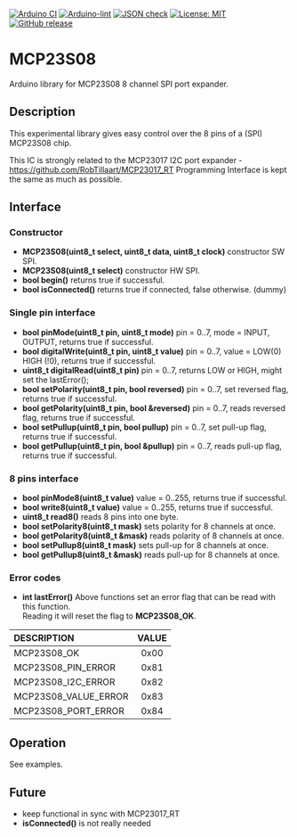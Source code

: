 
[![Arduino CI](https://github.com/RobTillaart/MCP23S08/workflows/Arduino%20CI/badge.svg)](https://github.com/marketplace/actions/arduino_ci)
[![Arduino-lint](https://github.com/RobTillaart/MCP23S08/actions/workflows/arduino-lint.yml/badge.svg)](https://github.com/RobTillaart/MCP23S08/actions/workflows/arduino-lint.yml)
[![JSON check](https://github.com/RobTillaart/MCP23S08/actions/workflows/jsoncheck.yml/badge.svg)](https://github.com/RobTillaart/MCP23S08/actions/workflows/jsoncheck.yml)
[![License: MIT](https://img.shields.io/badge/license-MIT-green.svg)](https://github.com/RobTillaart/MCP23S08/blob/master/LICENSE)
[![GitHub release](https://img.shields.io/github/release/RobTillaart/MCP23S08.svg?maxAge=3600)](https://github.com/RobTillaart/MCP23S08/releases)


# MCP23S08

Arduino library for MCP23S08 8 channel SPI port expander.


## Description

This experimental library gives easy control over the 8 pins of a (SPI) MCP23S08 chip.

This IC is strongly related to the MCP23017 I2C port expander - https://github.com/RobTillaart/MCP23017_RT
Programming Interface is kept the same as much as possible.


## Interface

### Constructor

- **MCP23S08(uint8_t select, uint8_t data, uint8_t clock)** constructor SW SPI.
- **MCP23S08(uint8_t select)** constructor HW SPI.
- **bool begin()** returns true if successful.
- **bool isConnected()** returns true if connected, false otherwise. (dummy)


### Single pin interface

- **bool pinMode(uint8_t pin, uint8_t mode)** pin = 0..7, mode = INPUT, OUTPUT, returns true if successful.
- **bool digitalWrite(uint8_t pin, uint8_t value)** pin = 0..7, value = LOW(0) HIGH (!0), returns true if successful.
- **uint8_t digitalRead(uint8_t pin)** pin = 0..7, returns LOW or HIGH, might set the lastError();
- **bool setPolarity(uint8_t pin, bool reversed)** pin = 0..7, set reversed flag, returns true if successful.
- **bool getPolarity(uint8_t pin, bool &reversed)** pin = 0..7, reads reversed flag, returns true if successful.
- **bool setPullup(uint8_t pin, bool pullup)** pin = 0..7, set pull-up flag, returns true if successful.
- **bool getPullup(uint8_t pin, bool &pullup)** pin = 0..7, reads pull-up flag, returns true if successful.


### 8 pins interface

- **bool pinMode8(uint8_t value)** value = 0..255, returns true if successful.
- **bool write8(uint8_t value)** value = 0..255, returns true if successful.
- **uint8_t read8()** reads 8 pins into one byte.
- **bool setPolarity8(uint8_t mask)** sets polarity for 8 channels at once.
- **bool getPolarity8(uint8_t &mask)** reads polarity of 8 channels at once.
- **bool setPullup8(uint8_t mask)** sets pull-up for 8 channels at once.
- **bool getPullup8(uint8_t &mask)** reads pull-up for 8 channels at once.


### Error codes

- **int lastError()** Above functions set an error flag that can be read with this function.  
Reading it will reset the flag to **MCP23S08_OK**.

| DESCRIPTION           | VALUE |
|:----------------------|:-----:|
| MCP23S08_OK           |  0x00 |
| MCP23S08_PIN_ERROR    |  0x81 |
| MCP23S08_I2C_ERROR    |  0x82 |
| MCP23S08_VALUE_ERROR  |  0x83 |
| MCP23S08_PORT_ERROR   |  0x84 |


## Operation

See examples.


## Future

- keep functional in sync with MCP23017_RT
- **isConnected()** is not really needed
